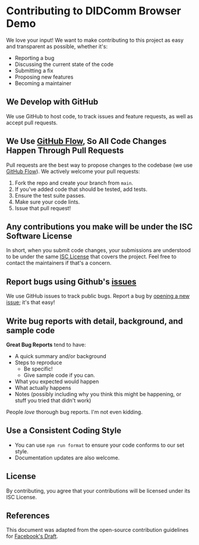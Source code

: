 # Contributing to DIDComm Browser Demo

We love your input! We want to make contributing to this project as easy and transparent as possible, whether it's:

- Reporting a bug
- Discussing the current state of the code
- Submitting a fix
- Proposing new features
- Becoming a maintainer

## We Develop with GitHub

We use GitHub to host code, to track issues and feature requests, as well as accept pull requests.

## We Use [GitHub Flow](https://guides.github.com/introduction/flow/index.html), So All Code Changes Happen Through Pull Requests

Pull requests are the best way to propose changes to the codebase (we use [GitHub Flow](https://guides.github.com/introduction/flow/index.html)). We actively welcome your pull requests:

1. Fork the repo and create your branch from `main`.
2. If you've added code that should be tested, add tests.
3. Ensure the test suite passes.
4. Make sure your code lints.
5. Issue that pull request!

## Any contributions you make will be under the ISC Software License

In short, when you submit code changes, your submissions are understood to be under the same [ISC License](https://github.com/decentralized-identity/didcomm-demo/blob/main/LICENSE) that covers the project. Feel free to contact the maintainers if that's a concern.

## Report bugs using Github's [issues](https://github.com/decentralized-identity/didcomm-demo/issues)

We use GitHub issues to track public bugs. Report a bug by [opening a new issue](https://github.com/decentralized-identity/didcomm-demo/issues/new); it's that easy!

## Write bug reports with detail, background, and sample code

**Great Bug Reports** tend to have:

- A quick summary and/or background
- Steps to reproduce
  - Be specific!
  - Give sample code if you can.
- What you expected would happen
- What actually happens
- Notes (possibly including why you think this might be happening, or stuff you tried that didn't work)

People *love* thorough bug reports. I'm not even kidding.

## Use a Consistent Coding Style

- You can use `npm run format` to ensure your code conforms to our set style.
- Documentation updates are also welcome.

## License

By contributing, you agree that your contributions will be licensed under its ISC License.

## References

This document was adapted from the open-source contribution guidelines for [Facebook's Draft](https://github.com/facebook/draft-js/blob/master/CONTRIBUTING.md).

